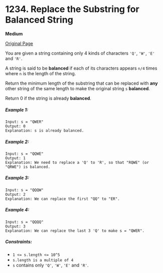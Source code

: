 # 1234. Replace the Substring for Balanced String

**Medium**

[Original Page](https://leetcode.com/problems/replace-the-substring-for-balanced-string/)

You are given a string containing only 4 kinds of characters `'Q'`, `'W'`, `'E'` and `'R'`.

A string is said to be __balanced__ if each of its characters appears `n/4` times where `n` is the length of the string.

Return the minimum length of the substring that can be replaced with __any__ other string of the same length to make the original string `s` __balanced__.

Return 0 if the string is already __balanced__.

##### Example 1:
```
Input: s = "QWER"
Output: 0
Explanation: s is already balanced.
```

##### Example 2:
```
Input: s = "QQWE"
Output: 1
Explanation: We need to replace a 'Q' to 'R', so that "RQWE" (or "QRWE") is balanced.
```

##### Example 3:
```
Input: s = "QQQW"
Output: 2
Explanation: We can replace the first "QQ" to "ER". 
```

##### Example 4:
```
Input: s = "QQQQ"
Output: 3
Explanation: We can replace the last 3 'Q' to make s = "QWER".
```

##### Constraints:
- `1 <= s.length <= 10^5`
- `s.length is a multiple of 4`
- `s` contains only `'Q'`, `'W'`, `'E'` and `'R'`.